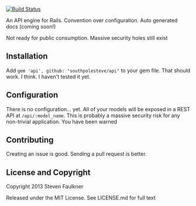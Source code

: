 [![Build Status](https://travis-ci.org/southpolesteve/api.png)](https://travis-ci.org/southpolesteve/api)

An API engine for Rails. Convention over configuration. Auto generated docs (coming soon!)

Not ready for public consumption. Massive security holes still exist

## Installation

Add `gem 'api', github: "southpolesteve/api"` to your gem file. That should work. I think. I haven't tested it yet.

## Configuration

There is no configuration... yet. All of your models will be exposed in a REST API at `/api/:model_name`. This is probably a massive security risk for any non-trivial application. You have been warned

## Contributing

Creating an issue is good. Sending a pull request is better.


## License and Copyright

Copyright 2013 Steven Faulkner

Released under the MIT License. See LICENSE.md for full text